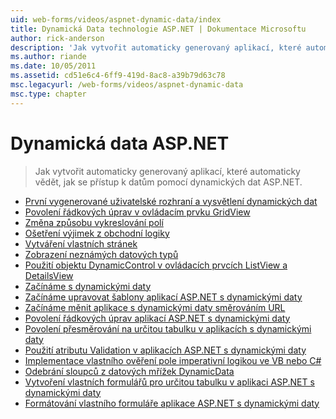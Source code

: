 ```yaml
---
uid: web-forms/videos/aspnet-dynamic-data/index
title: Dynamická Data technologie ASP.NET | Dokumentace Microsoftu
author: rick-anderson
description: 'Jak vytvořit automaticky generovaný aplikací, které automaticky vědět, jak se přístup k datům pomocí dynamických dat ASP.NET.'
ms.author: riande
ms.date: 10/05/2011
ms.assetid: cd51e6c4-6ff9-419d-8ac8-a39b79d63c78
msc.legacyurl: /web-forms/videos/aspnet-dynamic-data
msc.type: chapter
---
```

<a name="aspnet-dynamic-data"></a>Dynamická data ASP.NET
====================
> Jak vytvořit automaticky generovaný aplikací, které automaticky vědět, jak se přístup k datům pomocí dynamických dat ASP.NET.


- [První vygenerované uživatelské rozhraní a vysvětlení dynamických dat](your-first-scaffold-and-what-is-dynamic-data.md)
- [Povolení řádkových úprav v ovládacím prvku GridView](how-do-i-enable-inline-gridview-editing.md)
- [Změna způsobu vykreslování polí](how-do-i-change-how-my-fields-render.md)
- [Ošetření výjimek z obchodní logiky](how-do-i-handle-business-logic-exceptions.md)
- [Vytváření vlastních stránek](how-do-i-make-custom-pages.md)
- [Zobrazení neznámých datových typů](how-do-i-display-unknown-datatypes.md)
- [Použití objektu DynamicControl v ovládacích prvcích ListView a DetailsView](how-do-i-use-a-dynamiccontrol-in-listview-and-detailsview-controls.md)
- [Začínáme s dynamickými daty](getting-started-with-dynamic-data.md)
- [Začínáme upravovat šablony aplikací ASP.NET s dynamickými daty](begin-editing-the-templates-in-aspnet-dynamic-data-applications.md)
- [Začínáme měnit aplikace s dynamickými daty směrováním URL](begin-modifying-dynamic-data-applications-with-url-routing.md)
- [Povolení řádkových úprav aplikací ASP.NET s dynamickými daty](enable-in-line-editing-in-aspnet-dynamic-data-applications.md)
- [Povolení přesměrování na určitou tabulku v aplikacích s dynamickými daty](how-to-enable-table-specific-routing-in-dynamic-data-applications.md)
- [Použití atributu Validation v aplikacích ASP.NET s dynamickými daty](how-to-use-attribute-validation-in-aspnet-dynamic-data-applications.md)
- [Implementace vlastního ověření pole imperativní logikou ve VB nebo C#](how-to-implement-custom-field-validation-with-imperative-logic-in-vb-or-c.md)
- [Odebrání sloupců z datových mřížek DynamicData](how-to-remove-columns-from-your-dynamicdata-data-grids.md)
- [Vytvoření vlastních formulářů pro určitou tabulku v aplikaci ASP.NET s dynamickými daty](how-to-create-table-specific-custom-forms-in-an-aspnet-dynamic-data-application.md)
- [Formátování vlastního formuláře aplikace ASP.NET s dynamickými daty](aspnet-dynamic-data-custom-form-formatting.md)
